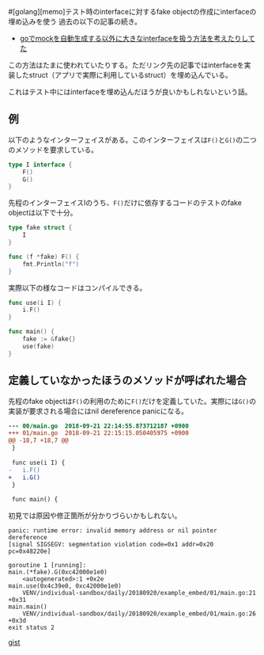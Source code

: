 #[golang][memo]テスト時のinterfaceに対するfake objectの作成にinterfaceの埋め込みを使う
過去の以下の記事の続き。

- [goでmockを自動生成する以外に大きなinterfaceを扱う方法を考えたりしてた](https://pod.hatenablog.com/entry/2018/01/23/214742)

この方法はたまに使われていたりする。ただリンク先の記事ではinterfaceを実装したstruct（アプリで実際に利用しているstruct）を埋め込んでいる。

これはテスト中にはinterfaceを埋め込んだほうが良いかもしれないという話。

## 例

以下のようなインターフェイスがある。このインターフェイスは`F()`と`G()`の二つのメソッドを要求している。

```go
type I interface {
	F()
	G()
}
```

先程のインターフェイスIのうち、`F()`だけに依存するコードのテストのfake objectは以下で十分。

```go
type fake struct {
	I
}

func (f *fake) F() {
	fmt.Println("f")
}
```

実際以下の様なコードはコンパイルできる。

```go
func use(i I) {
	i.F()
}

func main() {
	fake := &fake{}
	use(fake)
}
```

## 定義していなかったほうのメソッドが呼ばれた場合

先程のfake objectは`F()`の利用のために`F()`だけを定義していた。実際には`G()`の実装が要求される場合にはnil dereference panicになる。

```diff
--- 00/main.go	2018-09-21 22:14:55.873712187 +0900
+++ 01/main.go	2018-09-21 22:15:15.050405975 +0900
@@ -18,7 +18,7 @@
 }
 
 func use(i I) {
-	i.F()
+	i.G()
 }
 
 func main() {
```

初見では原因や修正箇所が分かりづらいかもしれない。

```
panic: runtime error: invalid memory address or nil pointer dereference
[signal SIGSEGV: segmentation violation code=0x1 addr=0x20 pc=0x48220e]

goroutine 1 [running]:
main.(*fake).G(0xc42000e1e0)
	<autogenerated>:1 +0x2e
main.use(0x4c39e0, 0xc42000e1e0)
	VENV/individual-sandbox/daily/20180920/example_embed/01/main.go:21 +0x31
main.main()
	VENV/individual-sandbox/daily/20180920/example_embed/01/main.go:26 +0x3d
exit status 2
```

[gist](https://gist.github.com/podhmo/6f944e3d1e27af52cad22a98adf20c99)
